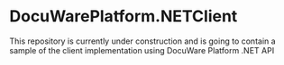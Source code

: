 # DocuWarePlatform.NETClient
This repository is currently under construction and is going to contain a sample of the client implementation using DocuWare Platform .NET API
